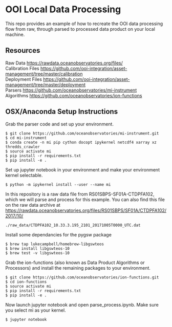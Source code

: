 # OOI Local Data Processing
This repo provides an example of how to recreate the OOI data processing flow from raw, through parsed to processed data product on your local machine.

## Resources
Raw Data https://rawdata.oceanobservatories.org/files/   
Calibration Files https://github.com/ooi-integration/asset-management/tree/master/calibration   
Deployment Files https://github.com/ooi-integration/asset-management/tree/master/deployment   
Parsers https://github.com/oceanobservatories/mi-instrument   
Algorithms https://github.com/oceanobservatories/ion-functions  


## OSX/Anaconda Setup Instructions

Grab the parser code and set up your environment.

```
$ git clone https://github.com/oceanobservatories/mi-instrument.git
$ cd mi-instrument
$ conda create -n mi pip cython docopt ipykernel netcdf4 xarray xz thredds_crawler
$ source activate mi
$ pip install -r requirements.txt
$ pip install -e .
```

Set up jupyter notebook in your environment and make your environment kernel selectable.

```
$ python -m ipykernel install --user --name mi
```


In this repository is a raw data file from RS01SBPS-SF01A-CTDPFA102, which we will parse and process for this example. You can also find this file on the raw data archive at https://rawdata.oceanobservatories.org/files/RS01SBPS/SF01A/CTDPFA102/2017/10/

```
./raw_data/CTDPFA102_10.33.3.195_2101_20171005T0000_UTC.dat
```

Install some dependancies for the pygsw package

```
$ brew tap lukecampbell/homebrew-libgswteos
$ brew install libgswteos-10
$ brew test -v libgswteos-10
```

Grab the ion-functions (also known as Data Product Algorithms or Processors) and install the remaining packages to your environment.

```
$ git clone https://github.com/oceanobservatories/ion-functions.git
$ cd ion-functions
$ source activate mi
$ pip install -r requirements.txt
$ pip install -e .
```

Now launch jupyter notebook and open parse_process.ipynb. Make sure you select mi as your kernel.

```
$ jupyter notebook
```
